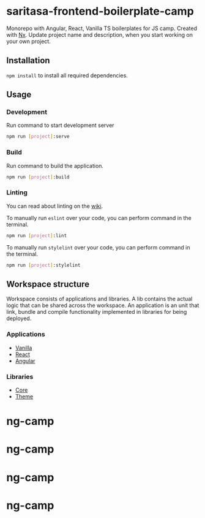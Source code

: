 # saritasa-frontend-boilerplate-camp

Monorepo with Angular, React, Vanilla TS boilerplates for JS camp. Created with [Nx](https://nx.dev/). Update project name and description, when you start working on your own project.

## Installation

`npm install` to install all required dependencies.

## Usage

### Development

Run command to start development server

```bash
npm run [project]:serve
```

### Build

Run command to build the application.

```bash
npm run [project]:build
```

### Linting

You can read about linting on the [wiki](https://wiki.saritasa.rocks/frontend/tools/linting/).

To manually run `eslint` over your code, you can perform command in the terminal.

```bash
npm run [project]:lint
```

To manually run `stylelint` over your code, you can perform command in the terminal.

```bash
npm run [project]:stylelint
```

## Workspace structure

Workspace consists of applications and libraries. A lib contains the actual logic that can be shared across the workspace. An application is an unit that link, bundle and compile functionality implemented in libraries for being deployed.

### Applications

- [Vanilla](apps/vanilla/README.md)
- [React](apps/react/README.md)
- [Angular](apps/angular/README.md)

### Libraries

- [Core](libs/core/README.md)
- [Theme](libs/theme/README.md)
# ng-camp
# ng-camp
# ng-camp
# ng-camp
